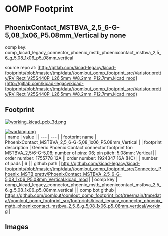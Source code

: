 # OOMP Footprint  
## PhoenixContact_MSTBVA_2,5_6-G-5,08_1x06_P5.08mm_Vertical  by none  
  
oomp key: oomp_kicad_legacy_connector_phoenix_mstb_phoenixcontact_mstbva_2,5_6_g_5,08_1x06_p5_08mm_vertical  
  
source repo at: [http://gitlab.com/kicad-legacy/kicad-footprints/blob/master/tmp/data//oomlout_oomp_footprint_src/Varistor.pretty/RV_Rect_V25S440P_L26.5mm_W8.2mm_P12.7mm.kicad_mod](http://gitlab.com/kicad-legacy/kicad-footprints/blob/master/tmp/data//oomlout_oomp_footprint_src/Varistor.pretty/RV_Rect_V25S440P_L26.5mm_W8.2mm_P12.7mm.kicad_mod)  
## Footprint  
  
[![working_kicad_pcb_3d.png](working_kicad_pcb_3d_600.png)](working_kicad_pcb_3d.png)  
  
[![working.png](working_600.png)](working.png)  
| name | value | 
| --- | --- | 
| footprint name | PhoenixContact_MSTBVA_2,5_6-G-5,08_1x06_P5.08mm_Vertical | 
| footprint description | Generic Phoenix Contact connector footprint for: MSTBVA_2,5/6-G-5,08; number of pins: 06; pin pitch: 5.08mm; Vertical || order number: 1755778 12A || order number: 1924347 16A (HC) | 
| number of pads | 6 | 
| github path | http://github.com/kicad-legacy/kicad-footprints/blob/master/tmp/data//oomlout_oomp_footprint_src/Connector_Phoenix_MSTB.pretty/PhoenixContact_MSTBVA_2,5_6-G-5,08_1x06_P5.08mm_Vertical.kicad_mod | 
| oomp key | oomp_kicad_legacy_connector_phoenix_mstb_phoenixcontact_mstbva_2,5_6_g_5,08_1x06_p5_08mm_vertical | 
| oomp bot github | https://github.com/oomlout/oomlout_oomp_footprint_bot/tree/main/tmp/data//oomlout_oomp_footprint_src/footprints/kicad_legacy_connector_phoenix_mstb_phoenixcontact_mstbva_2,5_6_g_5,08_1x06_p5_08mm_vertical/working | 
## Images  
